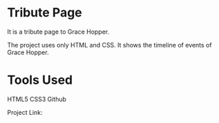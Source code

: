 # Tribute Page


It is a tribute page to Grace Hopper. 

The project uses only HTML and CSS. It shows the timeline of events of Grace Hopper.

# Tools Used
HTML5
CSS3
Github

Project Link:
